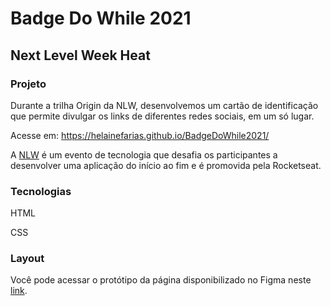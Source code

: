 # Badge Do While 2021
## Next Level Week Heat


### Projeto


Durante a trilha Origin da NLW, desenvolvemos um cartão de identificação que permite divulgar os links de diferentes redes sociais, em um só lugar.

Acesse em: https://helainefarias.github.io/BadgeDoWhile2021/

A [NLW](https://nextlevelweek.com/inscricao/7) é um evento de tecnologia que desafia os participantes a desenvolver uma aplicação do início ao fim e é promovida pela Rocketseat.

### Tecnologias

HTML

CSS

### Layout

Você pode acessar o protótipo da página disponibilizado no Figma neste [link](https://www.figma.com/file/EdsKUxiNYw05PwpNHmxp2F/%5BNLW-Heat---Mission%3A-Origin%5D-DoWhile2021-(Community)?node-id=0%3A1).

